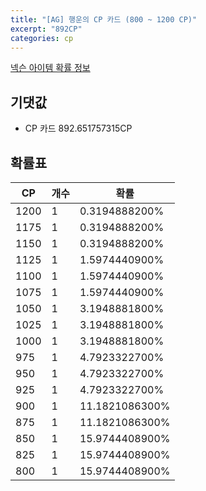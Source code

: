 ```yaml
---
title: "[AG] 행운의 CP 카드 (800 ~ 1200 CP)"
excerpt: "892CP"
categories: cp
---
```

[넥슨 아이템 확률 정보](http://iteminfo.nexon.com/probability/fco?sn=4151)

## 기댓값
  - CP 카드 892.651757315CP

## 확률표

|CP|개수|확률|
|---|---|---|
|1200|1|0.3194888200%|
|1175|1|0.3194888200%|
|1150|1|0.3194888200%|
|1125|1|1.5974440900%|
|1100|1|1.5974440900%|
|1075|1|1.5974440900%|
|1050|1|3.1948881800%|
|1025|1|3.1948881800%|
|1000|1|3.1948881800%|
|975|1|4.7923322700%|
|950|1|4.7923322700%|
|925|1|4.7923322700%|
|900|1|11.1821086300%|
|875|1|11.1821086300%|
|850|1|15.9744408900%|
|825|1|15.9744408900%|
|800|1|15.9744408900%|
